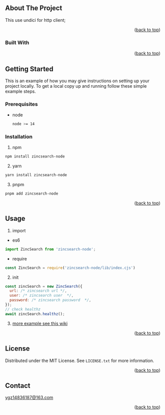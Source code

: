 <a name="readme-top"></a>

<!-- ABOUT THE PROJECT -->
## About The Project

This use undici for http client;

<p align="right">(<a href="#readme-top">back to top</a>)</p>



### Built With

<!-- This section should list any major frameworks/libraries used to bootstrap your project. Leave any add-ons/plugins for the acknowledgements section. Here are a few examples.

* [![Next][Next.js]][Next-url] -->

<p align="right">(<a href="#readme-top">back to top</a>)</p>


<!-- GETTING STARTED -->
## Getting Started

This is an example of how you may give instructions on setting up your project locally.
To get a local copy up and running follow these simple example steps.

### Prerequisites

* node
  ```sh
  node >= 14
  ```

### Installation
1. npm

  ```sh
  npm install zincsearch-node 
  ```
2. yarn

  ```sh
  yarn install zincsearch-node 
  ```
3. pnpm

  ```sh
  pnpm add zincsearch-node 
  ```
<p align="right">(<a href="#readme-top">back to top</a>)</p>



<!-- USAGE EXAMPLES -->
## Usage
1. import 
  * es6
  ```ts
  import ZincSearch from 'zincsearch-node';
  ```
  * require
  ```js
  const ZincSearch = require('zincsearch-node/lib/index.cjs')
  ```
2. init
  ```js
  const zincSearch = new ZincSearch({
    url: /* zincsearch url */,
    user: /* zincsearch user  */,
    password: /* zincsearch password  */,
  });
  // check healthz
  await zincSearch.healthz();
  ```
3. [more example see this wiki](https://github.com/IceHugh/zincsearch-node/wiki)

<p align="right">(<a href="#readme-top">back to top</a>)</p>




<!-- LICENSE -->
## License

Distributed under the MIT License. See `LICENSE.txt` for more information.

<p align="right">(<a href="#readme-top">back to top</a>)</p>



<!-- CONTACT -->
## Contact

[ygz14836187@163.com](ygz14836187@163.com)

<p align="right">(<a href="#readme-top">back to top</a>)</p>




